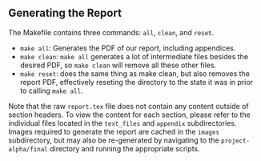 ## Generating the Report

The Makefile contains three commands: `all`, `clean`, and `reset`. 
- `make all`: Generates the PDF of our report, including appendices. 
- `make clean`: `make all` generates a lot of intermediate files besides the desired PDF, so `make clean` will remove all these other files. 
- `make reset`: does the same thing as make clean, but also removes the report PDF, effectively reseting the directory to the state it was in prior to calling `make all`.

Note that the raw `report.tex` file does not contain any content outside of section headers. To view the content for each section, please refer to the individual files located in the `text_files` and `appendix` subdirectories. Images required to generate the report are cached in the `images` subdirectory, but may also be re-generated by navigating to the `project-alpha/final` directory and running the appropriate scripts. 
